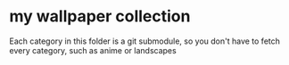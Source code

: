 # my wallpaper collection

Each category in this folder is a git submodule, so you don't have to fetch every category, such as anime or landscapes
